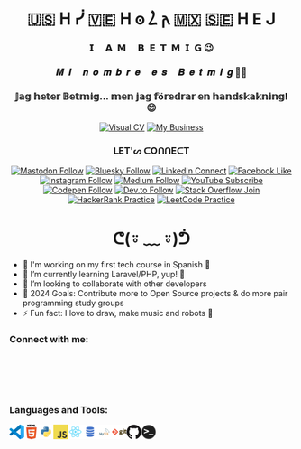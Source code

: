 <h1 align="center">🇺🇸 ᕼ ᓰ   🇻🇪 ᕼ 𐍈 ࠋ 𐌰 🇲🇽   🇸🇪 ᕼ E ᒍ</h1>

<h3 align="center">𝗜  𝗔 𝗠  𝗕 𝗘 𝗧 𝗠 𝗜 𝗚 😉 </h3>

<h3 align="center">𝑴 𝒊  𝒏 𝒐 𝒎 𝒃 𝒓 𝒆  𝒆 𝒔  𝑩 𝒆 𝒕 𝒎 𝒊 𝒈  💅🏽  </h3>

<h3 align="center">𝕁𝕒𝕘 𝕙𝕖𝕥𝕖𝕣 𝔹𝕖𝕥𝕞𝕚𝕘... 𝕞𝕖𝕟 𝕛𝕒𝕘 𝕗ö𝕣𝕖𝕕𝕣𝕒𝕣 𝕖𝕟 𝕙𝕒𝕟𝕕𝕤𝕜𝕒𝕜𝕟𝕚𝕟𝕘! 😊  </h3>

<div align="center">

[![Visual CV](https://img.shields.io/website?label=Visual%20Resume%20/%20CV%20-%20betmig.link&style=for-the-badge&url=https%3A%2F%2Fbetmig.dev&color=9fb3ee)](https://betmig.link)
[![My Business](https://img.shields.io/website?label=Mettabit.io%20-%20My%20Software%20Engineering%20Company&style=for-the-badge&url=https%3A%2F%2Fbetmig.dev&color=ffa680)](https://mettabit.io)

</div>

<h3 align="center"> ᒪET'ᔕ ᑕOᑎᑎEᑕT </h3>
<div align="center">

[![Mastodon Follow](https://img.shields.io/badge/Mastodon-follow-9fb3ee?style=for-the-badge&logo=mastodon&logoColor=white)](https://mastodon.social/@betmig)
[![Bluesky Follow](https://img.shields.io/badge/Bluesky-follow-ffa680?style=for-the-badge&logo=bluesky&logoColor=white)](https://bsky.app/profile/betmig.bsky.social)
[![LinkedIn Connect](https://img.shields.io/badge/LinkedIn-connect-002453?style=for-the-badge&logo=linkedin&logoColor=white)](https://linkedin.com/in/betmiglink)
[![Facebook Like](https://img.shields.io/badge/Facebook-like-9fb3ee?style=for-the-badge&logo=facebook&logoColor=white)](https://fb.com/betmig.dev)
[![Instagram Follow](https://img.shields.io/badge/Instagram-follow-ffa680?style=for-the-badge&logo=instagram&logoColor=white)](https://instagram.com/betmiglink)
[![Medium Follow](https://img.shields.io/badge/Medium-follow-002453?style=for-the-badge&logo=medium&logoColor=white)](https://medium.com/@betmig.dev)
[![YouTube Subscribe](https://img.shields.io/badge/YouTube-subscribe-9fb3ee?style=for-the-badge&logo=youtube&logoColor=white)](https://www.youtube.com/channel/UC8CnNHm3VQ9v_ZNsUXfJ2JA)
[![Codepen Follow](https://img.shields.io/badge/Codepen-follow-ffa680?style=for-the-badge&logo=codepen&logoColor=white)](https://codepen.io/betmig)
[![Dev.to Follow](https://img.shields.io/badge/Dev.to-follow-002453?style=for-the-badge&logo=dev.to&logoColor=white)](https://dev.to/betmig)
[![Stack Overflow Join](https://img.shields.io/badge/Stack%20Overflow-join-9fb3ee?style=for-the-badge&logo=stackoverflow&logoColor=white)](https://stackoverflow.com/users/15329711/betmig)
[![HackerRank Practice](https://img.shields.io/badge/HackerRank-practice-ffa680?style=for-the-badge&logo=hackerrank&logoColor=white)](https://www.hackerrank.com/betmig)
[![LeetCode Practice](https://img.shields.io/badge/LeetCode-practice-002453?style=for-the-badge&logo=leetcode&logoColor=white)](https://www.leetcode.com/betmig)

</div>

<h1 align="center"> ᕦ(⍤ ﹏ ⍤)ᕥ </h1>

- 🔭 I'm working on my first tech course in Spanish 👀
- 🌱 I’m currently learning Laravel/PHP, yup! 🤣
- 👯 I’m looking to collaborate with other developers
- 🥅 2024 Goals: Contribute more to Open Source projects & do more pair programming study groups
- ⚡ Fun fact: I love to draw, make music and robots 🤖

### Connect with me:
<br><br>



<br />

### Languages and Tools:

<img align="left" alt="Visual Studio Code" width="26px" src="https://raw.githubusercontent.com/github/explore/80688e429a7d4ef2fca1e82350fe8e3517d3494d/topics/visual-studio-code/visual-studio-code.png" />
<img align="left" alt="HTML5" width="26px" src="https://raw.githubusercontent.com/github/explore/80688e429a7d4ef2fca1e82350fe8e3517d3494d/topics/html/html.png" />
<img align="left" alt="Python" width="26px" src="https://raw.githubusercontent.com/github/explore/80688e429a7d4ef2fca1e82350fe8e3517d3494d/topics/python/python.png" />
<img align="left" alt="JavaScript" width="26px" src="https://raw.githubusercontent.com/github/explore/80688e429a7d4ef2fca1e82350fe8e3517d3494d/topics/javascript/javascript.png" />
<img align="left" alt="React" width="26px" src="https://raw.githubusercontent.com/github/explore/80688e429a7d4ef2fca1e82350fe8e3517d3494d/topics/react/react.png" />
<img align="left" alt="SQL" width="26px" src="https://raw.githubusercontent.com/github/explore/80688e429a7d4ef2fca1e82350fe8e3517d3494d/topics/sql/sql.png" />
<img align="left" alt="MySQL" width="26px" src="https://raw.githubusercontent.com/github/explore/80688e429a7d4ef2fca1e82350fe8e3517d3494d/topics/mysql/mysql.png" />
<img align="left" alt="Git" width="26px" src="https://raw.githubusercontent.com/github/explore/80688e429a7d4ef2fca1e82350fe8e3517d3494d/topics/git/git.png" />
<img align="left" alt="GitHub" width="26px" src="https://raw.githubusercontent.com/github/explore/78df643247d429f6cc873026c0622819ad797942/topics/github/github.png" />
<img align="left" alt="Terminal" width="26px" src="https://raw.githubusercontent.com/github/explore/80688e429a7d4ef2fca1e82350fe8e3517d3494d/topics/terminal/terminal.png" />
<br><br>


[website]: https://betmig.link
[twitter]: https://twitter.com/Betmig
[youtube]: https://www.youtube.com/channel/UC8CnNHm3VQ9v_ZNsUXfJ2JA
[instagram]: https://instagram.com/betmiglink
[linkedin]: https://www.linkedin.com/in/betmiglink/

